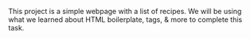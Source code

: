 This project is a simple webpage with a list of recipes. 
We will be using what we learned about HTML boilerplate, tags, & more to complete this task.